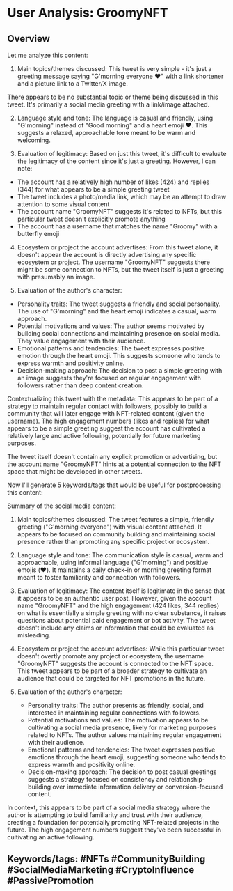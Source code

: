 # User Analysis: GroomyNFT

## Overview

<think>
Let me analyze this content:

1. Main topics/themes discussed:
This tweet is very simple - it's just a greeting message saying "G'morning everyone ❤️" with a link shortener and a picture link to a Twitter/X image.

There appears to be no substantial topic or theme being discussed in this tweet. It's primarily a social media greeting with a link/image attached.

2. Language style and tone:
The language is casual and friendly, using "G'morning" instead of "Good morning" and a heart emoji ❤️. This suggests a relaxed, approachable tone meant to be warm and welcoming.

3. Evaluation of legitimacy:
Based on just this tweet, it's difficult to evaluate the legitimacy of the content since it's just a greeting. However, I can note:
- The account has a relatively high number of likes (424) and replies (344) for what appears to be a simple greeting tweet
- The tweet includes a photo/media link, which may be an attempt to draw attention to some visual content
- The account name "GroomyNFT" suggests it's related to NFTs, but this particular tweet doesn't explicitly promote anything
- The account has a username that matches the name "Groomy" with a butterfly emoji

4. Ecosystem or project the account advertises:
From this tweet alone, it doesn't appear the account is directly advertising any specific ecosystem or project. The username "GroomyNFT" suggests there might be some connection to NFTs, but the tweet itself is just a greeting with presumably an image.

5. Evaluation of the author's character:
- Personality traits: The tweet suggests a friendly and social personality. The use of "G'morning" and the heart emoji indicates a casual, warm approach.
- Potential motivations and values: The author seems motivated by building social connections and maintaining presence on social media. They value engagement with their audience.
- Emotional patterns and tendencies: The tweet expresses positive emotion through the heart emoji. This suggests someone who tends to express warmth and positivity online.
- Decision-making approach: The decision to post a simple greeting with an image suggests they're focused on regular engagement with followers rather than deep content creation.

Contextualizing this tweet with the metadata:
This appears to be part of a strategy to maintain regular contact with followers, possibly to build a community that will later engage with NFT-related content (given the username). The high engagement numbers (likes and replies) for what appears to be a simple greeting suggest the account has cultivated a relatively large and active following, potentially for future marketing purposes.

The tweet itself doesn't contain any explicit promotion or advertising, but the account name "GroomyNFT" hints at a potential connection to the NFT space that might be developed in other tweets.

Now I'll generate 5 keywords/tags that would be useful for postprocessing this content:
</think>

Summary of the social media content:

1. Main topics/themes discussed:
   The tweet features a simple, friendly greeting ("G'morning everyone") with visual content attached. It appears to be focused on community building and maintaining social presence rather than promoting any specific project or ecosystem.

2. Language style and tone:
   The communication style is casual, warm and approachable, using informal language ("G'morning") and positive emojis (❤️). It maintains a daily check-in or morning greeting format meant to foster familiarity and connection with followers.

3. Evaluation of legitimacy:
   The content itself is legitimate in the sense that it appears to be an authentic user post. However, given the account name "GroomyNFT" and the high engagement (424 likes, 344 replies) on what is essentially a simple greeting with no clear substance, it raises questions about potential paid engagement or bot activity. The tweet doesn't include any claims or information that could be evaluated as misleading.

4. Ecosystem or project the account advertises:
   While this particular tweet doesn't overtly promote any project or ecosystem, the username "GroomyNFT" suggests the account is connected to the NFT space. This tweet appears to be part of a broader strategy to cultivate an audience that could be targeted for NFT promotions in the future.

5. Evaluation of the author's character:
   - Personality traits: The author presents as friendly, social, and interested in maintaining regular connections with followers.
   - Potential motivations and values: The motivation appears to be cultivating a social media presence, likely for marketing purposes related to NFTs. The author values maintaining regular engagement with their audience.
   - Emotional patterns and tendencies: The tweet expresses positive emotions through the heart emoji, suggesting someone who tends to express warmth and positivity online.
   - Decision-making approach: The decision to post casual greetings suggests a strategy focused on consistency and relationship-building over immediate information delivery or conversion-focused content.

In context, this appears to be part of a social media strategy where the author is attempting to build familiarity and trust with their audience, creating a foundation for potentially promoting NFT-related projects in the future. The high engagement numbers suggest they've been successful in cultivating an active following.

Keywords/tags:
#NFTs #CommunityBuilding #SocialMediaMarketing #CryptoInfluence #PassivePromotion
---
